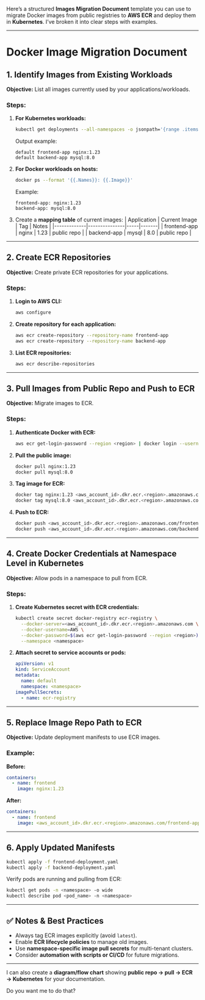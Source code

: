 Here’s a structured **Images Migration Document** template you can use to migrate Docker images from public registries to **AWS ECR** and deploy them in **Kubernetes**. I’ve broken it into clear steps with examples.

---

# **Docker Image Migration Document**

## **1. Identify Images from Existing Workloads**

**Objective:** List all images currently used by your applications/workloads.

### Steps:

1. **For Kubernetes workloads:**

   ```bash
   kubectl get deployments --all-namespaces -o jsonpath='{range .items[*]}{.metadata.namespace}{" "}{.metadata.name}{" "}{range .spec.template.spec.containers[*]}{.image}{"\n"}{end}{end}'
   ```

   Output example:

   ```
   default frontend-app nginx:1.23
   default backend-app mysql:8.0
   ```

2. **For Docker workloads on hosts:**

   ```bash
   docker ps --format '{{.Names}}: {{.Image}}'
   ```

   Example:

   ```
   frontend-app: nginx:1.23
   backend-app: mysql:8.0
   ```

3. Create a **mapping table** of current images:
   | Application | Current Image | Tag | Notes |
   |-------------|---------------|-----|-------|
   | frontend-app | nginx | 1.23 | public repo |
   | backend-app  | mysql | 8.0  | public repo |

---

## **2. Create ECR Repositories**

**Objective:** Create private ECR repositories for your applications.

### Steps:

1. **Login to AWS CLI:**

   ```bash
   aws configure
   ```

2. **Create repository for each application:**

   ```bash
   aws ecr create-repository --repository-name frontend-app
   aws ecr create-repository --repository-name backend-app
   ```

3. **List ECR repositories:**

   ```bash
   aws ecr describe-repositories
   ```

---

## **3. Pull Images from Public Repo and Push to ECR**

**Objective:** Migrate images to ECR.

### Steps:

1. **Authenticate Docker with ECR:**

   ```bash
   aws ecr get-login-password --region <region> | docker login --username AWS --password-stdin <aws_account_id>.dkr.ecr.<region>.amazonaws.com
   ```

2. **Pull the public image:**

   ```bash
   docker pull nginx:1.23
   docker pull mysql:8.0
   ```

3. **Tag image for ECR:**

   ```bash
   docker tag nginx:1.23 <aws_account_id>.dkr.ecr.<region>.amazonaws.com/frontend-app:1.23
   docker tag mysql:8.0 <aws_account_id>.dkr.ecr.<region>.amazonaws.com/backend-app:8.0
   ```

4. **Push to ECR:**

   ```bash
   docker push <aws_account_id>.dkr.ecr.<region>.amazonaws.com/frontend-app:1.23
   docker push <aws_account_id>.dkr.ecr.<region>.amazonaws.com/backend-app:8.0
   ```

---

## **4. Create Docker Credentials at Namespace Level in Kubernetes**

**Objective:** Allow pods in a namespace to pull from ECR.

### Steps:

1. **Create Kubernetes secret with ECR credentials:**

   ```bash
   kubectl create secret docker-registry ecr-registry \
     --docker-server=<aws_account_id>.dkr.ecr.<region>.amazonaws.com \
     --docker-username=AWS \
     --docker-password=$(aws ecr get-login-password --region <region>) \
     --namespace <namespace>
   ```

2. **Attach secret to service accounts or pods:**

   ```yaml
   apiVersion: v1
   kind: ServiceAccount
   metadata:
     name: default
     namespace: <namespace>
   imagePullSecrets:
     - name: ecr-registry
   ```

---

## **5. Replace Image Repo Path to ECR**

**Objective:** Update deployment manifests to use ECR images.

### Example:

**Before:**

```yaml
containers:
  - name: frontend
    image: nginx:1.23
```

**After:**

```yaml
containers:
  - name: frontend
    image: <aws_account_id>.dkr.ecr.<region>.amazonaws.com/frontend-app:1.23
```

---

## **6. Apply Updated Manifests**

```bash
kubectl apply -f frontend-deployment.yaml
kubectl apply -f backend-deployment.yaml
```

Verify pods are running and pulling from ECR:

```bash
kubectl get pods -n <namespace> -o wide
kubectl describe pod <pod_name> -n <namespace>
```

---

## ✅ Notes & Best Practices

* Always tag ECR images explicitly (avoid `latest`).
* Enable **ECR lifecycle policies** to manage old images.
* Use **namespace-specific image pull secrets** for multi-tenant clusters.
* Consider **automation with scripts or CI/CD** for future migrations.

---

I can also create a **diagram/flow chart** showing **public repo → pull → ECR → Kubernetes** for your documentation.

Do you want me to do that?
